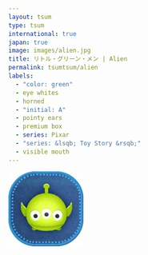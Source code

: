 ```yaml
---
layout: tsum
type: tsum
international: true
japan: true
image: images/alien.jpg
title: リトル・グリーン・メン | Alien
permalink: tsumtsum/alien
labels:
  - "color: green"
  - eye whites
  - horned
  - "initial: A"
  - pointy ears
  - premium box
  - series: Pixar
  - "series: &lsqb; Toy Story &rsqb;"
  - visible mouth
---
```

<img class="ui image" src="../images/alien.jpg">
